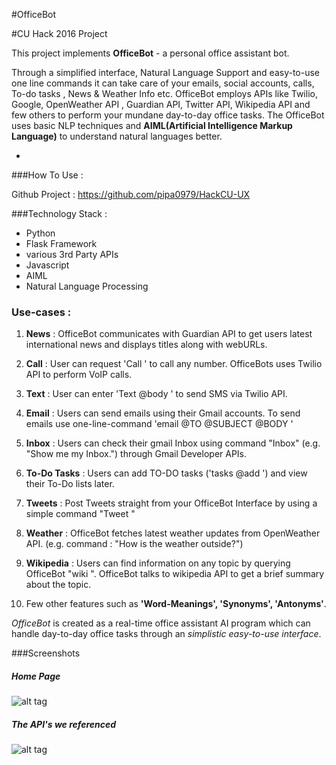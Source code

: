 #OfficeBot

#CU Hack 2016 Project

This project implements **OfficeBot** - a personal office assistant bot. 

Through a simplified interface, Natural Language Support and easy-to-use one line commands it can take care of your emails, social accounts, calls, To-do tasks , News & Weather Info etc. OfficeBot employs APIs like Twilio, Google, OpenWeather API ,
Guardian API, Twitter API, Wikipedia API and few others to perform your mundane day-to-day office tasks. The OfficeBot uses basic NLP techniques and **AIML(Artificial Intelligence Markup Language)** to understand natural languages better.

-
###How To Use : 

Github Project : https://github.com/pipa0979/HackCU-UX

###Technology Stack : 

 - Python
 - Flask Framework
 - various 3rd Party APIs
 - Javascript
 - AIML 
 - Natural Language Processing 

### Use-cases :

1. **News** : OfficeBot communicates with Guardian API to get users latest international news and displays titles along with webURLs.

2. **Call** : User can request 'Call <number>' to call any number. OfficeBots uses Twilio API to perform VoIP calls.

3. **Text** : User can enter 'Text <number> @body <body>' to send SMS via Twilio API.

4. **Email** : Users can send emails using their Gmail accounts. To send emails use one-line-command 'email @TO <receiver> @SUBJECT <subject> @BODY <body>'

5. **Inbox** : Users can check their gmail Inbox using command "Inbox" (e.g. "Show me my Inbox.") through Gmail Developer APIs.

6. **To-Do Tasks** : Users can add TO-DO tasks ('tasks @add <task>') and view their To-Do lists later.

7. **Tweets** : Post Tweets straight from your OfficeBot Interface by using a simple command "Tweet <tweet>"

8. **Weather** : OfficeBot fetches latest weather updates from OpenWeather API. (e.g. command : "How is the weather outside?")

9. **Wikipedia** : Users can find information on any topic by querying OfficeBot "wiki <topic>". OfficeBot talks to wikipedia API to get a brief summary about the topic.

10. Few other features such as **'Word-Meanings', 'Synonyms', 'Antonyms'**.

*OfficeBot* is created as a real-time office assistant AI program which can handle day-to-day office tasks through an *simplistic easy-to-use interface*.

###Screenshots
##### Home Page
![alt tag](https://github.com/tapa8728/HackCU-UX/blob/master/screenshot.png)

##### The API's we referenced
![alt tag](https://github.com/tapa8728/HackCU-UX/blob/master/screenshot2.png)





